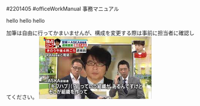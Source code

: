 #2201405
#officeWorkManual 事務マニュアル

hello hello hello


加筆は自由に行ってかまいませんが、構成を変更する際は事前に担当者に確認してください。
![alt text](image/gibuhabu.jpg)